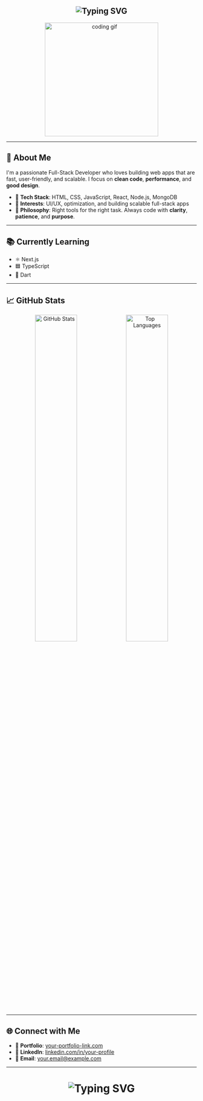 <h2 align="center">
  <img src="https://readme-typing-svg.herokuapp.com?font=Fira+Code&duration=2000&pause=1000&center=true&vCenter=true&width=450&lines=👋+Hi,+I'm+Md.+Rifat+Mia;💻+Web+Developer;🌍+Based+in+Khulna,+Bangladesh" alt="Typing SVG" />
</h2>

<p align="center">
  <img src="https://media.giphy.com/media/qgQUggAC3Pfv687qPC/giphy.gif" width="300" alt="coding gif" />
</p>

---

## 🚀 About Me

I'm a passionate Full-Stack Developer who loves building web apps that are fast, user-friendly, and scalable. I focus on **clean code**, **performance**, and **good design**.

- 🔧 **Tech Stack**: HTML, CSS, JavaScript, React, Node.js, MongoDB  
- 🎯 **Interests**: UI/UX, optimization, and building scalable full-stack apps  
- 🧠 **Philosophy**: Right tools for the right task. Always code with **clarity**, **patience**, and **purpose**.

---

## 📚 Currently Learning

- ⚛️ Next.js  
- 🟦 TypeScript  
- 🐍 Dart  

---

## 📈 GitHub Stats

<div align="center">

<img src="https://github-readme-stats.vercel.app/api?username=rifatbinbaccu9&show_icons=true&theme=tokyonight&hide_border=true" width="47%" alt="GitHub Stats" />
<img src="https://github-readme-stats.vercel.app/api/top-langs/?username=rifatbinbaccu9&layout=compact&theme=tokyonight&hide_border=true" width="47%" alt="Top Languages" />

</div>

---

## 🌐 Connect with Me

- 🔗 **Portfolio**: [your-portfolio-link.com](https://your-portfolio-link.com)  
- 💼 **LinkedIn**: [linkedin.com/in/your-profile](https://linkedin.com/in/your-profile)  
- 📧 **Email**: [your.email@example.com](mailto:your.email@example.com)  

---

<h1 align="center">
  <img src="https://readme-typing-svg.herokuapp.com?font=Fira+Code&duration=2000&pause=1000&center=true&vCenter=true&width=450&lines=Thanks+for+visiting!" alt="Typing SVG" />
</h1>
